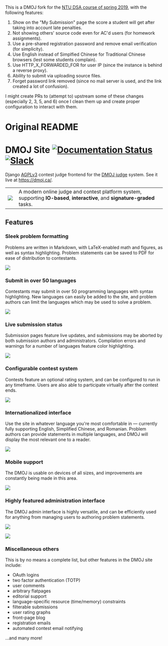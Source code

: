 This is a DMOJ fork for the [NTU DSA course of spring 2019](http://mirlab.org/jang/courses/dsa/index.asp), with the following features:

1. Show on the "My Submission" page the score a student will get after taking into account late penalties.
1. Not showing others' source code even for AC'd users (for homework assignments).
1. Use a pre-shared registration password and remove email verification (for simplicity).
1. Use English instead of Simplfied Chinese for Traditional Chinese browsers (lest some students complain).
1. Use HTTP_X_FORWARDED_FOR for user IP (since the instance is behind a reverse proxy).
1. Ability to submit via uploading source files.
1. Forget password link removed (since no mail server is used, and the link created a lot of confusion).

I might create PRs to (attempt to) upstream some of these changes (especially 2, 3, 5, and 6) once I clean them up and create proper configuration to interact with them.

Original README
=====

DMOJ Site [![Documentation Status](https://readthedocs.org/projects/dmoj/badge/?version=latest)](http://dmoj.readthedocs.org/en/latest/?badge=latest) [![Slack](https://slack.dmoj.ca/badge.svg)](https://slack.dmoj.ca)
=====
Django [AGPLv3](https://github.com/DMOJ/site/blob/master/LICENSE) contest judge frontend for the [DMOJ judge](https://github.com/DMOJ/judge) system. See it live at https://dmoj.ca/.

<table>
<tr>
<td>
<a href="http://dmoj.ca">
<img src="https://avatars2.githubusercontent.com/u/6934864?v=3&s=100" align="left"></img>
</a>
</td>
<td>
A modern online judge and contest platform system, supporting <b>IO-based</b>, <b>interactive</b>, and <b>signature-graded</b> tasks.
</td>
</tr>
</table>

## Features

### Sleek problem formatting
Problems are written in Markdown, with LaTeX-enabled math and figures, as well as syntax highlighting. Problem statements can be saved to PDF for ease of distribution to contestants.


![](https://i.imgur.com/skLK22P.png)

### Submit in over 50 languages
Contestants may submit in over 50 programming languages with syntax highlighting. New languages can easily be added to the site, and problem authors can limit the languages which may be used to solve a problem.


![](https://i.imgur.com/8CjfHQb.png)


### Live submission status
Submission pages feature live updates, and submissions may be aborted by both submission authors and administrators. Compilation errors and warnings for a number of languages feature color highlighting.


![](https://i.imgur.com/Hom0U3R.png)


### Configurable contest system
Contests feature an optional rating system, and can be configured to run in any timeframe. Users are also able to participate virtually after the contest ends.


![](https://i.imgur.com/qcnmVeI.png)


### Internationalized interface
Use the site in whatever language you're most comfortable in &mdash; currently fully supporting English, Simplified Chinese, and Romanian. Problem authors can provide statements in multiple languages, and DMOJ will display the most relevant one to a reader.


![](https://i.imgur.com/uSfqWJP.png)


### Mobile support
The DMOJ is usable on devices of all sizes, and improvements are constantly being made in this area.

![](https://dmoj.ml/data/_other/readme/mobile-c.png)


### Highly featured administration interface
The DMOJ admin interface is highly versatile, and can be efficiently used for anything from managing users to authoring problem statements.


![](https://dmoj.ml/data/_other/readme/problem-admin.png)

![](https://dmoj.ml/data/_other/readme/admin-dashboard.png)


### Miscellaneous others
This is by no means a complete list, but other features in the DMOJ site include:

* OAuth logins
* two factor authentication (TOTP)
* user comments
* arbitrary flatpages
* editorial support
* language-specific resource (time/memory) constraints
* filterable submissions
* user rating graphs
* front-page blog
* registration emails
* automated contest email notifying

...and many more!
